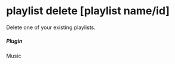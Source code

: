 # playlist delete [playlist name/id]

Delete one of your existing playlists.
			

##### Plugin
Music